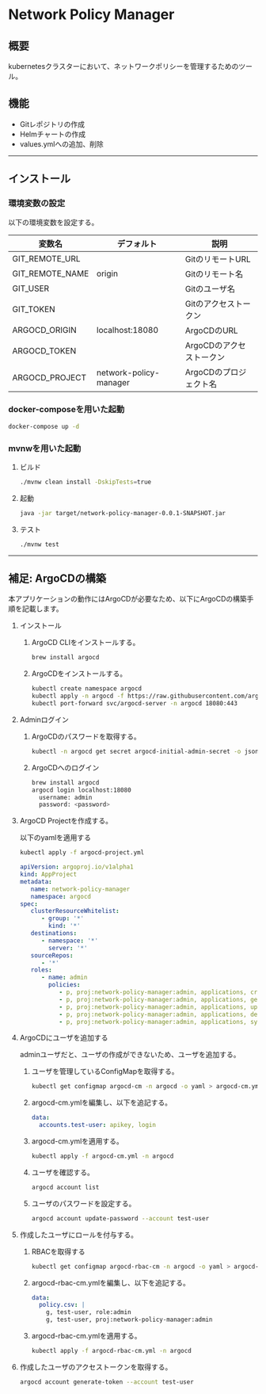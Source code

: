 # Network Policy Manager

## 概要

kubernetesクラスターにおいて、ネットワークポリシーを管理するためのツール。

## 機能

- Gitレポジトリの作成
- Helmチャートの作成
- values.ymlへの追加、削除


---
## インストール
### 環境変数の設定

以下の環境変数を設定する。

|変数名|デフォルト|説明|
|---|---|---|
|GIT_REMOTE_URL| |GitのリモートURL|
|GIT_REMOTE_NAME| origin |Gitのリモート名|
|GIT_USER| |Gitのユーザ名|
|GIT_TOKEN| |Gitのアクセストークン|
|ARGOCD_ORIGIN| localhost:18080 |ArgoCDのURL|
|ARGOCD_TOKEN| |ArgoCDのアクセストークン|
|ARGOCD_PROJECT| network-policy-manager |ArgoCDのプロジェクト名|

### docker-composeを用いた起動

```bash
docker-compose up -d
```

### mvnwを用いた起動
1. ビルド

    ```bash
    ./mvnw clean install -DskipTests=true
    ```
2. 起動

    ```bash
    java -jar target/network-policy-manager-0.0.1-SNAPSHOT.jar
    ```

3. テスト

   ```bash
   ./mvnw test
   ```
   
---
## 補足: ArgoCDの構築
本アプリケーションの動作にはArgoCDが必要なため、以下にArgoCDの構築手順を記載します。

1. インストール
   1. ArgoCD CLIをインストールする。

       ```bash
       brew install argocd
       ```
   2. ArgoCDをインストールする。

       ```bash
       kubectl create namespace argocd
       kubectl apply -n argocd -f https://raw.githubusercontent.com/argoproj/argo-cd/stable/manifests/install.yaml
       kubectl port-forward svc/argocd-server -n argocd 18080:443
       ```
2. Adminログイン
   1. ArgoCDのパスワードを取得する。

       ```bash
       kubectl -n argocd get secret argocd-initial-admin-secret -o jsonpath="{.data.password}" | base64 -d
       ```
   2. ArgoCDへのログイン

       ```bash
       brew install argocd
       argocd login localhost:18080
         username: admin
         password: <password>
       ```
3. ArgoCD Projectを作成する。

   以下のyamlを適用する
   ```bash
   kubectl apply -f argocd-project.yml
   ```
   ```yaml
   apiVersion: argoproj.io/v1alpha1
   kind: AppProject
   metadata:
      name: network-policy-manager
      namespace: argocd
   spec:
      clusterResourceWhitelist:
         - group: '*'
           kind: '*'
      destinations:
         - namespace: '*'
           server: '*'
      sourceRepos:
         - '*'
      roles:
         - name: admin
           policies:
              - p, proj:network-policy-manager:admin, applications, create, */*, allow
              - p, proj:network-policy-manager:admin, applications, get, */*, allow
              - p, proj:network-policy-manager:admin, applications, update, */*, allow
              - p, proj:network-policy-manager:admin, applications, delete, */*, allow
              - p, proj:network-policy-manager:admin, applications, sync, */*, allow
   ```
4. ArgoCDにユーザを追加する
   
   adminユーザだと、ユーザの作成ができないため、ユーザを追加する。

   1. ユーザを管理しているConfigMapを取得する。
   
      ```bash
      kubectl get configmap argocd-cm -n argocd -o yaml > argocd-cm.yml
      ```
   2. argocd-cm.ymlを編集し、以下を追記する。
   
      ```yaml
      data:
        accounts.test-user: apikey, login
      ```
   3. argocd-cm.ymlを適用する。
   
      ```bash
      kubectl apply -f argocd-cm.yml -n argocd
      ```
   4. ユーザを確認する。
   
      ```bash
      argocd account list
      ```
   5. ユーザのパスワードを設定する。
   
      ```bash
      argocd account update-password --account test-user
      ```
5. 作成したユーザにロールを付与する。

   1. RBACを取得する
   
      ```bash
      kubectl get configmap argocd-rbac-cm -n argocd -o yaml > argocd-rbac-cm.yml
      ```
   2. argocd-rbac-cm.ymlを編集し、以下を追記する。
   
      ```yaml
      data:
        policy.csv: |
          g, test-user, role:admin
          g, test-user, proj:network-policy-manager:admin
      ```
   3. argocd-rbac-cm.ymlを適用する。
    
      ```bash
      kubectl apply -f argocd-rbac-cm.yml -n argocd
      ```
   
6. 作成したユーザのアクセストークンを取得する。

    ```bash
    argocd account generate-token --account test-user
    ```



